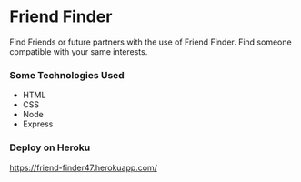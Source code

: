 # Friend Finder
Find Friends or future partners with the use of Friend Finder.  Find someone compatible with your same interests. 

### Some Technologies Used
- HTML
- CSS
- Node
- Express

### Deploy on Heroku
https://friend-finder47.herokuapp.com/
